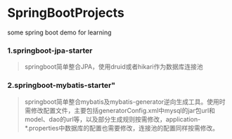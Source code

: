 # SpringBootProjects
some spring boot demo for learning 


### 1.springboot-jpa-starter
> springboot简单整合JPA，使用druid或者hikari作为数据库连接池

### 2.springboot-mybatis-starter"
> springboot简单整合mybatis及mybatis-generator逆向生成工具。使用时需修改配置文件，主要包括generatorConfig.xml中mysql的jar包url和model、dao的url等，以及部分生成规则按需修改，application-*.properties中数据库的配置也需要修改，连接池的配置同样按需修改。
